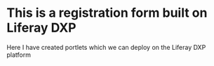 # This is a registration form built on Liferay DXP
Here I have created portlets which we can deploy on the Liferay DXP platform
